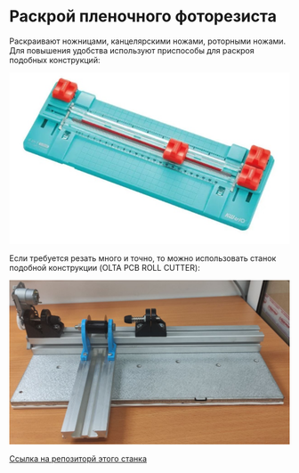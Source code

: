 # Раскрой пленочного фоторезиста
Раскраивают ножницами, канцелярскими ножами, роторными ножами.  
Для повышения удобства используют приспособы для раскроя подобных конструкций:  
<p align="center">
 <img width="700px" src="src/1.jpg" alt="qr"/>
</p>
Если требуется резать много и точно, то можно использовать станок подобной конструкции (OLTA PCB ROLL CUTTER):
<p align="center">
 <img width="700px" src="https://github.com/ufrs12/OLTA-PCB-ROLL-CUTTER/blob/main/src/1.jpg" alt="qr"/>
</p>
  
[Ссылка на репозиторй этого станка](https://github.com/ufrs12/OLTA-PCB-ROLL-CUTTER/tree/main)

